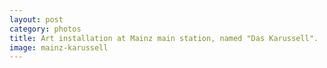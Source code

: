 ```yaml
---
layout: post
category: photos
title: Art installation at Mainz main station, named "Das Karussell".
image: mainz-karussell
---
```

